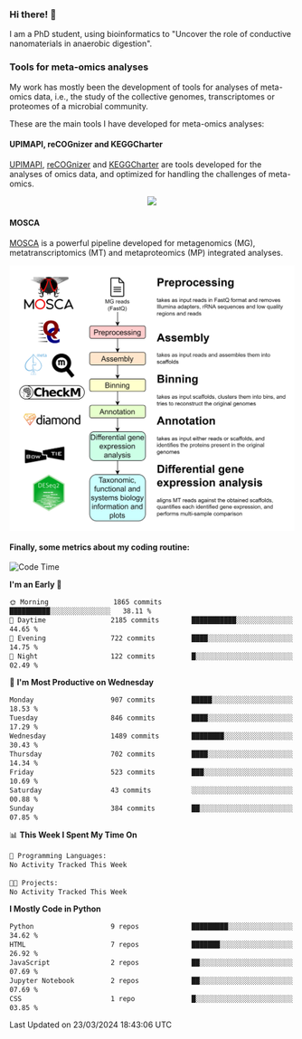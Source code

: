 ### Hi there! 👋

I am a PhD student, using bioinformatics to "Uncover the role of conductive nanomaterials in anaerobic digestion".

### Tools for meta-omics analyses

My work has mostly been the development of tools for analyses of meta-omics data, i.e., the study of the collective genomes, transcriptomes or proteomes of a microbial community.

These are the main tools I have developed for meta-omics analyses:

#### UPIMAPI, reCOGnizer and KEGGCharter

[UPIMAPI](https://github.com/iquasere/UPIMAPI), [reCOGnizer](https://github.com/iquasere/reCOGnizer) and [KEGGCharter](https://github.com/iquasere/KEGGCharter) are tools developed for the analyses of omics data, and optimized for handling the challenges of meta-omics.

<p align="center">
    <img src="assets/annotation_paper.png">
</p>

#### MOSCA

[MOSCA](https://github.com/iquasere/MOSCA) is a powerful pipeline developed for metagenomics (MG), metatranscriptomics (MT) and metaproteomics (MP) integrated analyses.

<p align="center">
    <img src="assets/mosca_workflow.png" align="center" width="700">
</p>


#### Finally, some metrics about my coding routine:

<!--START_SECTION:waka-->
![Code Time](http://img.shields.io/badge/Code%20Time-819%20hrs%203%20mins-blue)

**I'm an Early 🐤** 

```text
🌞 Morning                1865 commits        ██████████░░░░░░░░░░░░░░░   38.11 % 
🌆 Daytime                2185 commits        ███████████░░░░░░░░░░░░░░   44.65 % 
🌃 Evening                722 commits         ████░░░░░░░░░░░░░░░░░░░░░   14.75 % 
🌙 Night                  122 commits         █░░░░░░░░░░░░░░░░░░░░░░░░   02.49 % 
```
📅 **I'm Most Productive on Wednesday** 

```text
Monday                   907 commits         █████░░░░░░░░░░░░░░░░░░░░   18.53 % 
Tuesday                  846 commits         ████░░░░░░░░░░░░░░░░░░░░░   17.29 % 
Wednesday                1489 commits        ████████░░░░░░░░░░░░░░░░░   30.43 % 
Thursday                 702 commits         ████░░░░░░░░░░░░░░░░░░░░░   14.34 % 
Friday                   523 commits         ███░░░░░░░░░░░░░░░░░░░░░░   10.69 % 
Saturday                 43 commits          ░░░░░░░░░░░░░░░░░░░░░░░░░   00.88 % 
Sunday                   384 commits         ██░░░░░░░░░░░░░░░░░░░░░░░   07.85 % 
```


📊 **This Week I Spent My Time On** 

```text
💬 Programming Languages: 
No Activity Tracked This Week

🐱‍💻 Projects: 
No Activity Tracked This Week
```

**I Mostly Code in Python** 

```text
Python                   9 repos             █████████░░░░░░░░░░░░░░░░   34.62 % 
HTML                     7 repos             ███████░░░░░░░░░░░░░░░░░░   26.92 % 
JavaScript               2 repos             ██░░░░░░░░░░░░░░░░░░░░░░░   07.69 % 
Jupyter Notebook         2 repos             ██░░░░░░░░░░░░░░░░░░░░░░░   07.69 % 
CSS                      1 repo              █░░░░░░░░░░░░░░░░░░░░░░░░   03.85 % 
```




 Last Updated on 23/03/2024 18:43:06 UTC
<!--END_SECTION:waka-->
